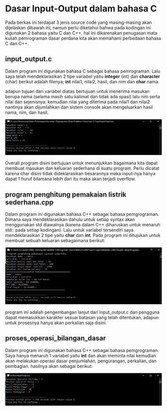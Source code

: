 # Dasar Input-Output dalam bahasa C
Pada berkas ini terdapat 3 jenis source code yang masing-masing akan dijelaskan dibawah ini, namun perlu diketahui bahwa pada kodingan ini digunakan 2 bahasa yaitu C dan C++, hal ini dikarenakan penugasan mata kuliah pemrograman dasar perdana kita akan memahami perbedaan bahasa C dan C++.

## input_output.c
Dalam program ini digunakan bahasa C sebagai bahasa pemrograman. Lalu saya telah mendeklarasikan 2 tipe variabel yaitu **integer** (int) dan **character** (char) berikut adalah filenya; **int** nilai1, nilai2, hasil, dan nim dan **char** nama.

adapun tujuan dari variabel diatas bertujuan untuk menerima masukan berupa nama (selama masih satu kalimat dan tidak ada spasi) lalu nim serta nilai dan sejenisnya. kemudian nilai yang diterima pada nilai1 dan nilai2 nantinya akan dijumlahkan dan sistem console akan mengeluarkan hasil nama, nim, dan hasil.

![Screenshot 2020-02-09 at 5 08 54 PM](https://github.com/tjakra-birawa/Pemrograman_Dasar_C/blob/master/Dokumentasi/program11.PNG?raw=true)

Overall program disini bertujuan untuk menunjukkan bagaimana kita dapat membuat masukan dan keluaran sederhana di suatu program. Perlu dicatat karena char disini tidak dideklarasikan besarannya maka input-nya hanya dapat 1 huruf bilamana lebih dari itu maka akan terjadi overflow.

## program penghitung pemakaian listrik sederhana.cpp
Dalam program ini digunakan bahasa C++ sebagai bahasa pemgrograman. Dimana saya mendeklarasikan dahulu untuk setiap syntax akan menggunakan std diawalnya (karena dalam C++ diharuskan untuk menaruh std:: pada setiap kodingan). Lalu untuk variabel tersendiri saya mendeklarasikan 2 tipe yaitu **char** dan **int**. Pada program ini ditujukan untuk membuat sebuah keluaran sebagaimana berikut:

![Screenshot 2020-02-09 at 5 08 54 PM](https://github.com/tjakra-birawa/Pemrograman_Dasar_C/blob/master/Dokumentasi/program12.PNG?raw=true)

program ini adalah pengembangan lanjut dari input_output.c dan pengguna dapat memasukkan karakter sesuai batasan yang telah ditentukan, adapun untuk prosesnya hanya akan perkalian saja disini.

## proses_operasi_bilangan_dasar
Dalam program ini digunakan bahasa C++ sebagai bahasa pemgrograman. Saya hanya menaruh 1 variabel yaitu **int** dan akan meminta nilai kemudian akan melakukan operasi dasar penjumlahan, pengurangan, perkalian, dan pembagian. hasilnya akan sebagai berikut:

![Screenshot 2020-02-09 at 5 08 54 PM](https://github.com/tjakra-birawa/Pemrograman_Dasar_C/blob/master/Dokumentasi/program13.PNG?raw=true)
